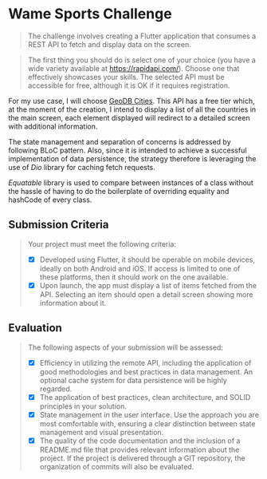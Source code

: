 # Wame Sports Challenge

> The challenge involves creating a Flutter application that consumes a REST API to fetch and
> display data on the screen.

> The first thing you should do is select one of your choice (you have a
> wide variety available at https://rapidapi.com/). Choose one that effectively showcases your
> skills. The selected API must be accessible for free, although it is OK if it requires registration.

For my use case, I will choose [GeoDB Cities](https://rapidapi.com/wirefreethought/api/geodb-cities). This API has a free tier which, at the moment of the creation, I intend to display a list of all the countries in the main screen, each element displayed will redirect to a detailed screen with additional information.

The state management and separation of concerns is addressed by following BLoC pattern. Also, since it is intended to achieve a successful implementation of data persistence, the strategy therefore is leveraging the use of _Dio_ library for caching fetch requests.

_Equatable_ library is used to compare between instances of a class without the hassle of having to do the boilerplate of overriding equality and hashCode of every class.

## Submission Criteria

> Your project must meet the following criteria:
>
> - [x] Developed using Flutter, it should be operable on mobile devices, ideally on both Android
>       and iOS. If access is limited to one of these platforms, then it should work on the one
>       available.
> - [x] Upon launch, the app must display a list of items fetched from the API. Selecting an item should open a detail screen showing more information about it.

## Evaluation

> The following aspects of your submission will be assessed:
>
> - [x] Efficiency in utilizing the remote API, including the application of good methodologies and best practices in data management. An optional cache system for data persistence will be highly regarded.
> - [x] The application of best practices, clean architecture, and SOLID principles in your solution.
> - [x] State management in the user interface. Use the approach you are most comfortable with,
>       ensuring a clear distinction between state management and visual presentation.
> - [x] The quality of the code documentation and the inclusion of a README.md file that
>       provides relevant information about the project. If the project is delivered through a GIT
>       repository, the organization of commits will also be evaluated.
